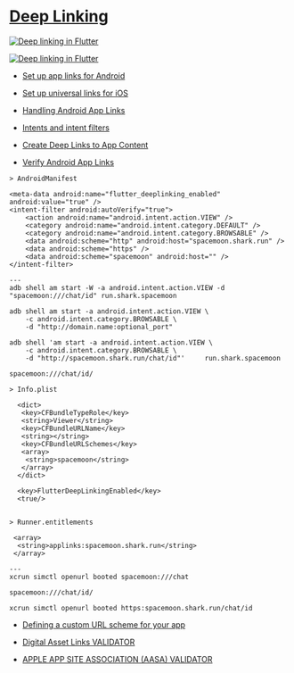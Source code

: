 # [Deep Linking](https://docs.flutter.dev/ui/navigation/deep-linking)

[![Deep linking in Flutter](https://i.ytimg.com/vi_webp/KNAb2XL7k2g/sddefault.webp)](https://www.youtube.com/watch?v=KNAb2XL7k2g)

[![Deep linking in Flutter](https://i.ytimg.com/vi_webp/6RxuDcs6jVw/sddefault.webp)](https://www.youtube.com/watch?v=6RxuDcs6jVw)

* [Set up app links for Android](https://docs.flutter.dev/cookbook/navigation/set-up-app-links)

* [Set up universal links for iOS](https://docs.flutter.dev/cookbook/navigation/set-up-universal-links)

* [Handling Android App Links](https://developer.android.com/training/app-links)

* [Intents and intent filters](https://developer.android.com/guide/components/intents-filters)

* [Create Deep Links to App Content](https://developer.android.com/training/app-links/deep-linking)

* [Verify Android App Links](https://developer.android.com/training/app-links/verify-android-applinks)

```android
> AndroidManifest

<meta-data android:name="flutter_deeplinking_enabled" android:value="true" />
<intent-filter android:autoVerify="true">
    <action android:name="android.intent.action.VIEW" />
    <category android:name="android.intent.category.DEFAULT" />
    <category android:name="android.intent.category.BROWSABLE" />
    <data android:scheme="http" android:host="spacemoon.shark.run" />
    <data android:scheme="https" />
    <data android:scheme="spacemoon" android:host="" />
</intent-filter>

---
adb shell am start -W -a android.intent.action.VIEW -d "spacemoon:///chat/id" run.shark.spacemoon

adb shell am start -a android.intent.action.VIEW \
    -c android.intent.category.BROWSABLE \
    -d "http://domain.name:optional_port"

adb shell 'am start -a android.intent.action.VIEW \
    -c android.intent.category.BROWSABLE \
    -d "http://spacemoon.shark.run/chat/id"'     run.shark.spacemoon

spacemoon:///chat/id/
```

```ios
> Info.plist

  <dict>
   <key>CFBundleTypeRole</key>
   <string>Viewer</string>
   <key>CFBundleURLName</key>
   <string></string>
   <key>CFBundleURLSchemes</key>
   <array>
    <string>spacemoon</string>
   </array>
  </dict>

  <key>FlutterDeepLinkingEnabled</key>
  <true/>


> Runner.entitlements

 <array>
  <string>applinks:spacemoon.shark.run</string>
 </array>

---
xcrun simctl openurl booted spacemoon:///chat

spacemoon:///chat/id/

xcrun simctl openurl booted https:spacemoon.shark.run/chat/id
```

* [Defining a custom URL scheme for your app](https://developer.apple.com/documentation/xcode/defining-a-custom-url-scheme-for-your-app)

* [Digital Asset Links VALIDATOR](https://developers.google.com/digital-asset-links/tools/generator)
* [APPLE APP SITE ASSOCIATION (AASA) VALIDATOR](https://branch.io/resources/aasa-validator/)
